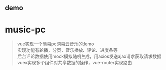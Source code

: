 ## demo

# music-pc

> vue实现一个简易pc网易云音乐的demo<br>
> 实现功能有轮播，分页，音乐播放、评论、进度条等<br>
> 后台评论数据使用mock模拟随机生成，用axios发送ajax请求获取请求数据<br>
> vuex实现多个组件对共享数据的操作，vue-router实现路由<br>